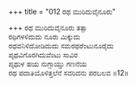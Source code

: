 +++
title = "012 ರಥ ಮುರಿದುವೈನೂರು"

+++
ರಥ ಮುರಿದುವೈನೂರು ತತ್ಸಾ  
ರಥಿಗಳಳಿದುದು ನೂರು ಮಿಕ್ಕುದು  
ರಥವನಿಳಿದೋಡಿದುದು ಸಮರಥರೆಂಟುನೂರೈದು  
ಪೃಥವಿಗೊರಗಿದುವೆಂಟು ಸಾವಿರ  
ಪೃಥುಳ ಹಯ ನುಗ್ಗಾಯ್ತು ಗಣನೆಯ  
ರಥ ಪದಾತಿಯೊಳಿತ್ತಲೆನೆ ಸವರಿದನು ಪರಬಲವ    ॥12॥